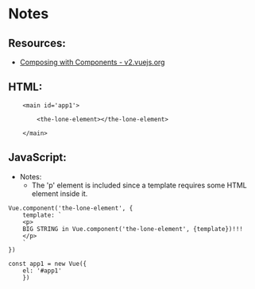 # Notes

## Resources:
* [Composing with Components - v2.vuejs.org](https://v2.vuejs.org/v2/guide/#Composing-with-Components)

## HTML:
```
    <main id='app1'>

        <the-lone-element></the-lone-element>

    </main>
```

## JavaScript:
* Notes:
    * The 'p' element is included since a template requires some HTML element inside it.
```
Vue.component('the-lone-element', {
    template: `
    <p>
    BIG STRING in Vue.component('the-lone-element', {template})!!!
    </p>
    `
})

const app1 = new Vue({
    el: '#app1'
    })
```